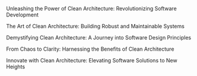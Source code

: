 Unleashing the Power of Clean Architecture: Revolutionizing Software Development

The Art of Clean Architecture: Building Robust and Maintainable Systems

Demystifying Clean Architecture: A Journey into Software Design Principles

From Chaos to Clarity: Harnessing the Benefits of Clean Architecture

Innovate with Clean Architecture: Elevating Software Solutions to New Heights
